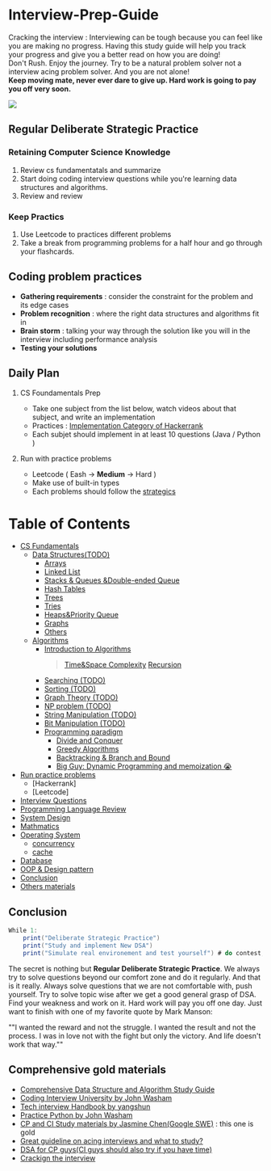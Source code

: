 # Interview-Prep-Guide
Cracking the interview : Interviewing can be tough because you can feel like you are making no progress. Having this study guide will help you track your progress and give you a better read on how you are doing!    
Don't Rush. Enjoy the journey. Try to be a natural problem solver not a interview acing problem solver. And you are not alone!  
**Keep moving mate, never ever dare to give up. Hard work is going to pay you off very soon.**

![](https://media.giphy.com/media/KWQy384u0Rn9bCvwMa/giphy.gif)

##  Regular Deliberate Strategic Practice
### Retaining Computer Science Knowledge
1. Review cs fundamentatals and summarize
2. Start doing coding interview questions while you're learning data structures and algorithms. 
3. Review and review 
 
### Keep Practics
1. Use Leetcode to practices different problems 
2. Take a break from programming problems for a half hour and go through your flashcards.

## Coding problem practices
- **Gathering requirements** : consider the constraint for the problem and its edge cases 
- **Problem recognition** : where the right data structures and algorithms fit in
- **Brain storm** : talking your way through the solution like you will in the interview including performance analysis 
- **Testing your solutions**

## Daily Plan 
1. CS Foundamentals Prep 
	- Take one subject from the list below, watch videos about that subject, and write an implementation 
	- Practices : [Implementation Category of Hackerrank](https://www.hackerrank.com/domains/algorithms?filters%5Bsubdomains%5D%5B%5D=implementation&badge_type=problem-solving)
	- Each subjet should implement in at least 10 questions (Java / Python )
	
2. Run with practice problems 
	- Leetcode ( Eash -> **Medium** -> Hard )
	- Make use of built-in types
	- Each problems should follow the [strategics](https://github.com/waiyulam/Interview-Prep-Guide/tree/master/Leetcode)
	
# Table of Contents 
- [CS Fundamentals](https://github.com/waiyulam/Interview-Prep-Guide/tree/master/BasicsReview)
  * [Data Structures(TODO)]()
    + [Arrays]()
    + [Linked List]()
    + [Stacks & Queues &Double-ended Queue]()
    + [Hash Tables]()
    + [Trees]()
    + [Tries]()
    + [Heaps&Priority Queue]()
    + [Graphs]()
    + [Others]()
  * [Algorithms]()
    + [Introduction to Algorithms](https://github.com/waiyulam/Interview-Prep-Guide/tree/master/BasicsReview/algorithms)
      > [Time&Space Complexity]()
      > [Recursion]()
    + [Searching  (TODO)]()
    + [Sorting   (TODO)]()
    + [Graph Theory   (TODO)]()
    + [NP problem   (TODO)](#NP-program)
    + [String Manipulation  (TODO)](#String-Manipulation)
    + [Bit Manipulation   (TODO)](#Bit-Manipulation)
	* [Programming paradigm](https://github.com/waiyulam/Interview-Prep-Guide/tree/master/BasicsReview/paradigm)
		+ [Divide and Conquer]()
		+ [Greedy Algorithms]()
		+ [Backtracking & Branch and Bound]()
		+ [Big Guy: Dynamic Programming and memoization 😭]()
- [Run practice problems]()
  + [Hackerrank]
  + [Leetcode]
- [Interview Questions]()
- [Programming Language Review]()
- [System Design]()
- [Mathmatics]()
- [Operating System]()
	+ [concurrency]()
	+ [cache]()
- [Database]()
- [OOP & Design pattern]()
- [Conclusion](#Conclusion)
- [Others materials](#Comprehensive-gold-materials)

## Conclusion
```java 
While 1:
	print("Deliberate Strategic Practice")
	print("Study and implement New DSA")
	print("Simulate real environement and test yourself") # do contest, contest and contest
```
The secret is nothing but **Regular Deliberate Strategic Practice**. We always try to solve questions beyond our comfort zone and do it regularly. And that is it really. Always solve questions that we are not comfortable with, push yourself. Try to solve topic wise after we get a good general grasp of DSA. Find your weakness and work on it. Hard work will pay you off one day. Just want to finish with one of my favorite quote by Mark Manson:

""I wanted the reward and not the struggle. I wanted the result and not the process. I was in love not with the fight but only the victory. And life doesn't work that way.""

## Comprehensive gold materials
  -  [Comprehensive Data Structure and Algorithm Study Guide](https://leetcode.com/discuss/general-discussion/494279/comprehensive-data-structure-and-algorithm-study-guide)
  -  [Coding Interview University by John Washam](https://github.com/jwasham/coding-interview-university)
  -  [Tech interview Handbook by yangshun](https://yangshun.github.io/tech-interview-handbook/algorithms/array)
  -  [Practice Python by John Washam](https://github.com/jwasham/practice-python)
  -  [CP and CI Study materials by Jasmine Chen(Google SWE)](https://github.com/lnishan/awesome-competitive-programming) : this one is gold
  -  [Great guideline on acing interviews and what to study?](https://medium.com/@nick.ciubotariu/ace-the-coding-interview-every-time-d169ce1fd3fc)
  -  [DSA for CP guys(CI guys should also try if you have time)](http://cp-algorithms.com/)
  -  [Crackign the interview](https://www.youtube.com/playlist?list=PLX6IKgS15Ue02WDPRCmYKuZicQHit9kFt)
